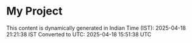 # My Project

This content is dynamically generated in Indian Time (IST): 2025-04-18 21:21:38 IST
Converted to UTC: 2025-04-18 15:51:38 UTC
